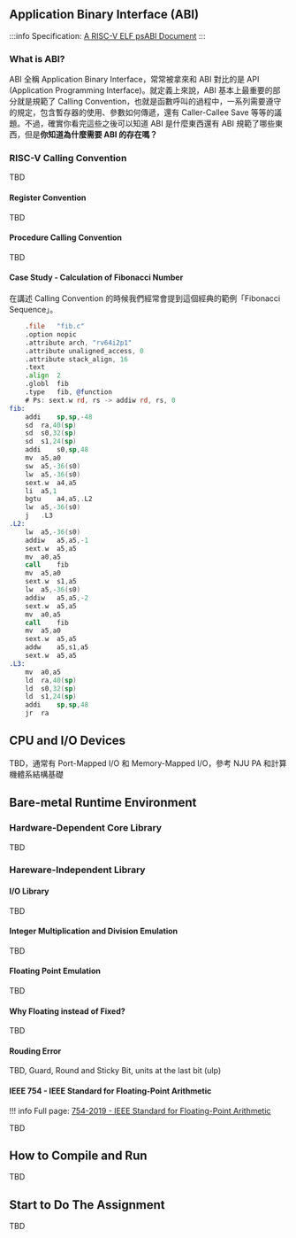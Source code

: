 ## Application Binary Interface (ABI)

:::info
Specification: [A RISC-V ELF psABI Document](https://github.com/riscv-non-isa/riscv-elf-psabi-doc)
:::

### What is ABI?

ABI 全稱 Application Binary Interface，常常被拿來和 ABI 對比的是 API (Application Programming Interface)。就定義上來說，ABI 基本上最重要的部分就是規範了 Calling Convention，也就是函數呼叫的過程中，一系列需要遵守的規定，包含暫存器的使用、參數如何傳遞，還有 Caller-Callee Save 等等的議題。不過，確實你看完這些之後可以知道 ABI 是什麼東西還有 ABI 規範了哪些東西，但是**你知道為什麼需要 ABI 的存在嗎？**

### RISC-V Calling Convention

TBD

#### Register Convention

TBD

#### Procedure Calling Convention

TBD

#### Case Study - Calculation of Fibonacci Number

在講述 Calling Convention 的時候我們經常會提到這個經典的範例「Fibonacci Sequence」。

```asm linenums="1"
	.file	"fib.c"
	.option nopic
	.attribute arch, "rv64i2p1"
	.attribute unaligned_access, 0
	.attribute stack_align, 16
	.text
	.align	2
	.globl	fib
	.type	fib, @function
	# Ps: sext.w rd, rs -> addiw rd, rs, 0
fib:
	addi	sp,sp,-48
	sd	ra,40(sp)
	sd	s0,32(sp)
	sd	s1,24(sp)
	addi	s0,sp,48
	mv	a5,a0
	sw	a5,-36(s0)
	lw	a5,-36(s0)
	sext.w	a4,a5
	li	a5,1
	bgtu	a4,a5,.L2
	lw	a5,-36(s0)
	j	.L3
.L2:
	lw	a5,-36(s0)
	addiw	a5,a5,-1
	sext.w	a5,a5
	mv	a0,a5
	call	fib
	mv	a5,a0
	sext.w	s1,a5
	lw	a5,-36(s0)
	addiw	a5,a5,-2
	sext.w	a5,a5
	mv	a0,a5
	call	fib
	mv	a5,a0
	sext.w	a5,a5
	addw	a5,s1,a5
	sext.w	a5,a5
.L3:
	mv	a0,a5
	ld	ra,40(sp)
	ld	s0,32(sp)
	ld	s1,24(sp)
	addi	sp,sp,48
	jr	ra
```

## CPU and I/O Devices

TBD，通常有 Port-Mapped I/O 和 Memory-Mapped I/O，參考 NJU PA 和計算機體系結構基礎

## Bare-metal Runtime Environment

### Hardware-Dependent Core Library

TBD

### Hareware-Independent Library

#### I/O Library

TBD

#### Integer Multiplication and Division Emulation

TBD

#### Floating Point Emulation

TBD

#### Why Floating instead of Fixed?

TBD

#### Rouding Error

TBD, Guard, Round and Sticky Bit, units at the last bit (ulp)

#### IEEE 754 - IEEE Standard for Floating-Point Arithmetic

!!! info
  Full page: [754-2019 - IEEE Standard for Floating-Point Arithmetic](https://ieeexplore.ieee.org/document/8766229)

TBD

## How to Compile and Run

TBD

## Start to Do The Assignment

TBD
